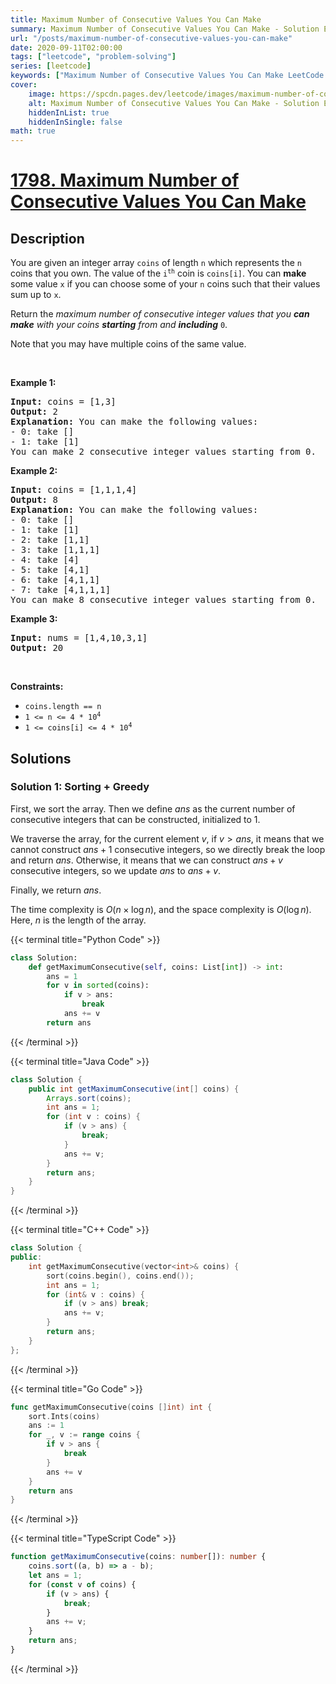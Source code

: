 ```yaml
---
title: Maximum Number of Consecutive Values You Can Make
summary: Maximum Number of Consecutive Values You Can Make - Solution Explained
url: "/posts/maximum-number-of-consecutive-values-you-can-make"
date: 2020-09-11T02:00:00
tags: ["leetcode", "problem-solving"]
series: [leetcode]
keywords: ["Maximum Number of Consecutive Values You Can Make LeetCode Solution Explained in all languages", "1798", "leetcode question 1798", "Maximum Number of Consecutive Values You Can Make", "LeetCode", "leetcode solution in Python3 C++ Java Go PHP Ruby Swift TypeScript Rust C# JavaScript C", "GeeksforGeeks", "InterviewBit", "Coding Ninjas", "HackerRank", "HackerEarth", "CodeChef", "TopCoder", "AlgoExpert", "freeCodeCamp", "Codeforces", "GitHub", "AtCoder", "Samir Paul"]
cover:
    image: https://spcdn.pages.dev/leetcode/images/maximum-number-of-consecutive-values-you-can-make.webp
    alt: Maximum Number of Consecutive Values You Can Make - Solution Explained
    hiddenInList: true
    hiddenInSingle: false
math: true
---
```



# [1798. Maximum Number of Consecutive Values You Can Make](https://leetcode.com/problems/maximum-number-of-consecutive-values-you-can-make)


## Description

<p>You are given an integer array <code>coins</code> of length <code>n</code> which represents the <code>n</code> coins that you own. The value of the <code>i<sup>th</sup></code> coin is <code>coins[i]</code>. You can <strong>make</strong> some value <code>x</code> if you can choose some of your <code>n</code> coins such that their values sum up to <code>x</code>.</p>

<p>Return the <em>maximum number of consecutive integer values that you <strong>can</strong> <strong>make</strong> with your coins <strong>starting</strong> from and <strong>including</strong> </em><code>0</code>.</p>

<p>Note that you may have multiple coins of the same value.</p>

<p>&nbsp;</p>
<p><strong class="example">Example 1:</strong></p>

<pre>
<strong>Input:</strong> coins = [1,3]
<strong>Output:</strong> 2
<strong>Explanation: </strong>You can make the following values:
- 0: take []
- 1: take [1]
You can make 2 consecutive integer values starting from 0.</pre>

<p><strong class="example">Example 2:</strong></p>

<pre>
<strong>Input:</strong> coins = [1,1,1,4]
<strong>Output:</strong> 8
<strong>Explanation: </strong>You can make the following values:
- 0: take []
- 1: take [1]
- 2: take [1,1]
- 3: take [1,1,1]
- 4: take [4]
- 5: take [4,1]
- 6: take [4,1,1]
- 7: take [4,1,1,1]
You can make 8 consecutive integer values starting from 0.</pre>

<p><strong class="example">Example 3:</strong></p>

<pre>
<strong>Input:</strong> nums = [1,4,10,3,1]
<strong>Output:</strong> 20</pre>

<p>&nbsp;</p>
<p><strong>Constraints:</strong></p>

<ul>
	<li><code>coins.length == n</code></li>
	<li><code>1 &lt;= n &lt;= 4 * 10<sup>4</sup></code></li>
	<li><code>1 &lt;= coins[i] &lt;= 4 * 10<sup>4</sup></code></li>
</ul>

## Solutions

### Solution 1: Sorting + Greedy

First, we sort the array. Then we define $ans$ as the current number of consecutive integers that can be constructed, initialized to $1$.

We traverse the array, for the current element $v$, if $v > ans$, it means that we cannot construct $ans+1$ consecutive integers, so we directly break the loop and return $ans$. Otherwise, it means that we can construct $ans+v$ consecutive integers, so we update $ans$ to $ans+v$.

Finally, we return $ans$.

The time complexity is $O(n \times \log n)$, and the space complexity is $O(\log n)$. Here, $n$ is the length of the array.

<!-- tabs:start -->

{{< terminal title="Python Code" >}}
```python
class Solution:
    def getMaximumConsecutive(self, coins: List[int]) -> int:
        ans = 1
        for v in sorted(coins):
            if v > ans:
                break
            ans += v
        return ans
```
{{< /terminal >}}

{{< terminal title="Java Code" >}}
```java
class Solution {
    public int getMaximumConsecutive(int[] coins) {
        Arrays.sort(coins);
        int ans = 1;
        for (int v : coins) {
            if (v > ans) {
                break;
            }
            ans += v;
        }
        return ans;
    }
}
```
{{< /terminal >}}

{{< terminal title="C++ Code" >}}
```cpp
class Solution {
public:
    int getMaximumConsecutive(vector<int>& coins) {
        sort(coins.begin(), coins.end());
        int ans = 1;
        for (int& v : coins) {
            if (v > ans) break;
            ans += v;
        }
        return ans;
    }
};
```
{{< /terminal >}}

{{< terminal title="Go Code" >}}
```go
func getMaximumConsecutive(coins []int) int {
	sort.Ints(coins)
	ans := 1
	for _, v := range coins {
		if v > ans {
			break
		}
		ans += v
	}
	return ans
}
```
{{< /terminal >}}

{{< terminal title="TypeScript Code" >}}
```ts
function getMaximumConsecutive(coins: number[]): number {
    coins.sort((a, b) => a - b);
    let ans = 1;
    for (const v of coins) {
        if (v > ans) {
            break;
        }
        ans += v;
    }
    return ans;
}
```
{{< /terminal >}}

<!-- tabs:end -->

<!-- end -->
